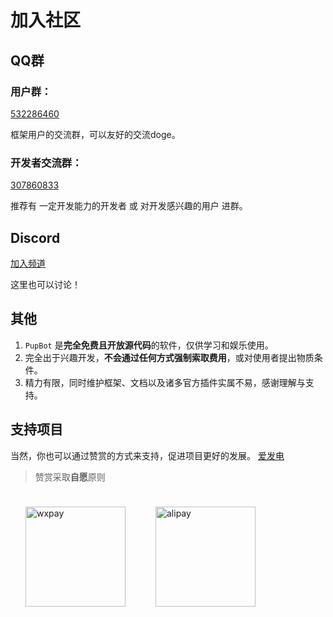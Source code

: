 # 加入社区
## QQ群
### 用户群：
[532286460](https://qm.qq.com/cgi-bin/qm/qr?k=9MvmCKhXDXOCJLWLKzBOt4K5HuJIv79A&jump_from=webapi&authKey=Pz2wEXyCGzENHKdLQSAuxtXERV0NrewrG0lb0aFMqPa+rjOAL741wyVXPQ5qoxuW)

框架用户的交流群，可以友好的交流doge。
### 开发者交流群：<br>
[307860833](https://qm.qq.com/cgi-bin/qm/qr?k=gOahr4gbudz3kFlOL32KbVmCcFqpW47e&jump_from=webapi&authKey=6w9CMMmDoltcx8tAMKra5a4J8AVOtcStNWfkdwOamYVf3cED7jnidbRZE/xKQt0D)

推荐有 一定开发能力的开发者 或 对开发感兴趣的用户 进群。
## Discord
[加入频道](https://discord.gg/zXYt9yksj6)

这里也可以讨论！
## 其他

1. `PupBot` 是**完全免费且开放源代码**的软件，仅供学习和娱乐使用。
2. 完全出于兴趣开发，**不会通过任何方式强制索取费用**，或对使用者提出物质条件。
3. 精力有限，同时维护框架、文档以及诸多官方插件实属不易，感谢理解与支持。

## 支持项目

当然，你也可以通过赞赏的方式来支持，促进项目更好的发展。
[爱发电](https://afdian.net/a/dogxi)
> 赞赏采取**自愿**原则

<div style="display: flex; flex-wrap: wrap;">
  <div style="display: flex; align-items: center; flex-direction: column;">
    <img src="https://s2.loli.net/2022/12/29/TtNiqZnwy6ESGjO.jpg" alt="wxpay" width="160px" style="margin: 24px;"/>
  </div>
  <div style="display: flex; align-items: center; flex-direction: column;">
    <img src="https://s2.loli.net/2022/12/29/5xk8paK4wGDnAhW.jpg" alt="alipay" width="160px"  style="margin:24px;"/>
  </div>
</div>
